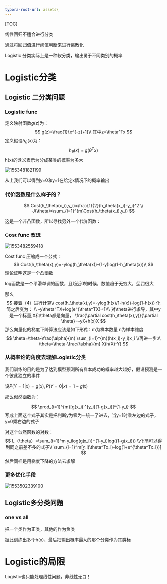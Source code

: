 ```yaml
---
typora-root-url: assets\
---
```


[TOC]

线性回归不适合进行分类

通过将回归值进行阈值判断来进行离散化

Logistic 分类实际上是一种软分类，输出属于不同类别的概率

# Logistic分类

## Logistic 二分类问题

### Logistic func

定义映射函数$g(z)$为：
$$
g(z)=\frac{1}{e^{-z}+1}\\
其中z=\theta^Tx
$$
定义假设$h_\theta(x)$为：
$$
h_\theta(x)=g(\theta^Tx)
$$
h(x)的含义表示为分成某类的概率为多大

![1553481821199](1553481821199.png)

从上我们可以得到y=0和y=1在给定x情况下的概率输出

### 代价函数是什么样子的？

$$
Cost(h_\theta(x_i),y_i)=\frac{1}{2}(h_\theta(x_i)-y_i)^2
\\
J(\theta)=\sum_{i=1}^{m}Cost(h_\theta(x_i),y_i)
$$

这是一个非凸函数，所以寻找另外一个代价函数：

### Cost func 改进

![1553482559418](1553482559418.png)

Cost func 压缩成一个公式：
$$
Cost(h_\theta(x),y)=-ylog(h_\theta(x))-(1-y)log(1-h_\theta(x))\\
$$
理论证明这是一个凸函数

log函数是一个平滑单调的函数，且趋近0的时候，数值趋于无穷大，惩罚很大

那么
$$
接着（4）进行计算\\
cost(h_\theta(x),y)=-ylog(h(x)/1-h(x))-log(1-h(x))
化简之后变为：
\\
-y\theta^TX+log(e^{\theta^TX}+1)\\
对\theta进行求导，其中y是一个标量,X和\theta都是向量，
\frac{\partial cost(h_\theta(x),y)}{\partial \theta}=-yX+h(x)X
$$
那么向量化的梯度下降算法应该是如下形式：m为样本数量     n为样本维度
$$
\theta=\theta-\frac{\alpha}{m} \sum_{i=1}^{m}(h(x_i)-y_i)x_i
\\再进一步:\\
\theta=\theta-\frac{\alpha}{m} X(h(X)-Y)
$$

### 从概率论的角度去理解Logistic分类

我们训练的目的是为了达到模型预测所有样本成功的概率越大越好，假设预测是一个彼此独立的事件

设$P(Y=1|x)=g(x),P(Y=0|x)=1-g(x)$

那么似然函数为：


$$
\prod_{i=1}^{m}[g(x_i)]^{y_i}[1-g(x_i)]^{1-y_i}
$$
写成上面这个式子其实是把判断y为零为一统一了进去，当y=1时乘左边的式子，y=0乘右边的式子

对这个似然函数的对数：
$$
L（\theta）=\sum_{i=1}^m y_ilog(g(x_i))+(1-y_i)log((1-g(x_i)))
\\化简可以得到同之前差不多的式子\\
\sum_{i=1}^m[y_i(\theta^Tx_i)-log(1+e^{\theta^Tx_i})]
$$
然后同样是用梯度下降的方法去求解

### 更多优化手段

![1553502339100](./1553502339100.png)

## Logistic多分类问题

### one vs all

把一个类作为正类，其他的作为负类

据此训练出多个h(x)，最后把输出概率最大的那个分类作为其类标



# Logistic的局限

Logistic也只能处理线性问题，非线性无力！



